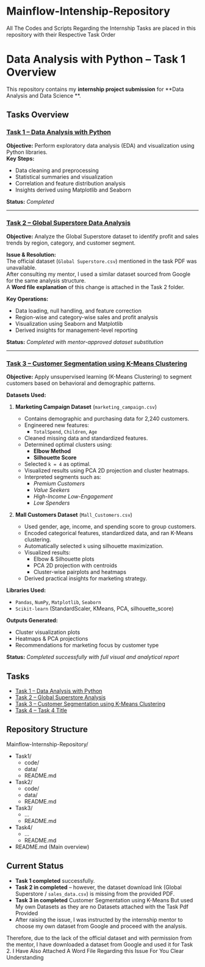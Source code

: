 # Mainflow-Intenship-Repository
All The Codes and  Scripts Regarding the Internship Tasks  are placed in this repository with their Respective Task Order


#  Data Analysis with Python – Task 1 Overview

This repository contains my **internship project submission** for **Data Analysis and Data Science **.  
##  Tasks Overview

###  [Task 1 – Data Analysis with Python](https://github.com/VijayPranav-svg/Mainflow-Intenship-Repository/tree/main/MainFlow%20Technologies/Task1)
**Objective:** Perform exploratory data analysis (EDA) and visualization using Python libraries.  
**Key Steps:**
- Data cleaning and preprocessing  
- Statistical summaries and visualization  
- Correlation and feature distribution analysis  
- Insights derived using Matplotlib and Seaborn  

**Status:**  *Completed*

---

###  [Task 2 – Global Superstore Data Analysis](https://github.com/VijayPranav-svg/Mainflow-Intenship-Repository/tree/main/MainFlow%20Technologies/Task2)
**Objective:** Analyze the Global Superstore dataset to identify profit and sales trends by region, category, and customer segment.  

**Issue & Resolution:**  
The official dataset (`Global Superstore.csv`) mentioned in the task PDF was unavailable.  
After consulting my mentor, I used a similar dataset sourced from Google for the same analysis structure.  
A **Word file explanation** of this change is attached in the Task 2 folder.

**Key Operations:**
- Data loading, null handling, and feature correction  
- Region-wise and category-wise sales and profit analysis  
- Visualization using Seaborn and Matplotlib  
- Derived insights for management-level reporting  

**Status:**  *Completed with mentor-approved dataset substitution*

---

###  [Task 3 – Customer Segmentation using K-Means Clustering](https://github.com/VijayPranav-svg/Mainflow-Intenship-Repository/tree/main/MainFlow%20Technologies/Task3)
**Objective:** Apply unsupervised learning (K-Means Clustering) to segment customers based on behavioral and demographic patterns.

**Datasets Used:**
1. **Marketing Campaign Dataset** (`marketing_campaign.csv`)
   - Contains demographic and purchasing data for 2,240 customers.
   - Engineered new features:
     - `TotalSpend`, `Children`, `Age`
   - Cleaned missing data and standardized features.
   - Determined optimal clusters using:
     - **Elbow Method**
     - **Silhouette Score**
   - Selected `k = 4` as optimal.
   - Visualized results using PCA 2D projection and cluster heatmaps.
   - Interpreted segments such as:
     - *Premium Customers*
     - *Value Seekers*
     - *High-Income Low-Engagement*
     - *Low Spenders*

2. **Mall Customers Dataset** (`Mall_Customers.csv`)
   - Used gender, age, income, and spending score to group customers.
   - Encoded categorical features, standardized data, and ran K-Means clustering.
   - Automatically selected `k` using silhouette maximization.
   - Visualized results:
     - Elbow & Silhouette plots
     - PCA 2D projection with centroids
     - Cluster-wise pairplots and heatmaps  
   - Derived practical insights for marketing strategy.

**Libraries Used:**
- `Pandas`, `NumPy`, `Matplotlib`, `Seaborn`
- `Scikit-learn` (StandardScaler, KMeans, PCA, silhouette_score)

**Outputs Generated:**
- Cluster visualization plots
- Heatmaps & PCA projections
- Recommendations for marketing focus by customer type  

**Status:**  *Completed successfully with full visual and analytical report*

## Tasks
- [Task 1 – Data Analysis with Python]([Task1/README.md](https://github.com/VijayPranav-svg/Mainflow-Intenship-Repository/tree/main/MainFlow%20Technologies/Task1))
- [Task 2 – Global Superstore Analysis](Task2/README.md)
- [Task 3 – Customer Segmentation using K-Means Clustering](Task3/README.md)
- [Task 4 – Task 4 Title](Task4/README.md)

## Repository Structure
 Mainflow-Internship-Repository/
  - Task1/
    - code/
    - data/
    - README.md
  - Task2/
    - code/
    - data/
    - README.md
  - Task3/
    - ...
    - README.md
  - Task4/
    - ...
    - README.md
  - README.md (Main overview)

##  Current Status
-  **Task 1 completed** successfully.  
-  **Task 2 in completed** – however, the dataset download link (Global Superstore / `sales_data.csv`) is missing from the provided PDF.
-  **Task 3 in completed**  Customer Segmentation using K-Means But used My own Datasets as they are no Datasets attached with the Task Pdf Provided
-  After raising the issue, I was instructed by the internship mentor to choose my own dataset from Google and proceed with the analysis.

Therefore, due to the lack of the official dataset and with permission from the mentor, I have downloaded a dataset from Google and used it for Task 2.
I Have Also Attached A Word File Regarding this Issue For You Clear Understanding
